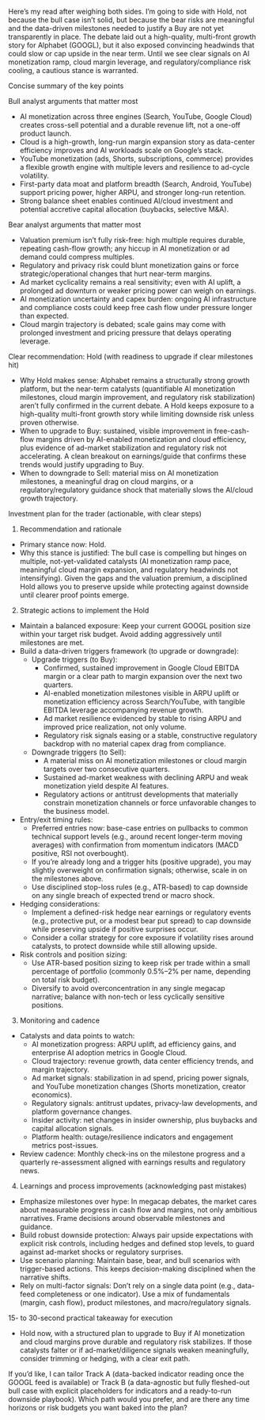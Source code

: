 Here’s my read after weighing both sides. I’m going to side with Hold, not because the bull case isn’t solid, but because the bear risks are meaningful and the data-driven milestones needed to justify a Buy are not yet transparently in place. The debate laid out a high-quality, multi-front growth story for Alphabet (GOOGL), but it also exposed convincing headwinds that could slow or cap upside in the near term. Until we see clear signals on AI monetization ramp, cloud margin leverage, and regulatory/compliance risk cooling, a cautious stance is warranted.

Concise summary of the key points

Bull analyst arguments that matter most
- AI monetization across three engines (Search, YouTube, Google Cloud) creates cross-sell potential and a durable revenue lift, not a one-off product launch.
- Cloud is a high-growth, long-run margin expansion story as data-center efficiency improves and AI workloads scale on Google’s stack.
- YouTube monetization (ads, Shorts, subscriptions, commerce) provides a flexible growth engine with multiple levers and resilience to ad-cycle volatility.
- First-party data moat and platform breadth (Search, Android, YouTube) support pricing power, higher ARPU, and stronger long-run retention.
- Strong balance sheet enables continued AI/cloud investment and potential accretive capital allocation (buybacks, selective M&A).

Bear analyst arguments that matter most
- Valuation premium isn’t fully risk-free: high multiple requires durable, repeating cash-flow growth; any hiccup in AI monetization or ad demand could compress multiples.
- Regulatory and privacy risk could blunt monetization gains or force strategic/operational changes that hurt near-term margins.
- Ad market cyclicality remains a real sensitivity; even with AI uplift, a prolonged ad downturn or weaker pricing power can weigh on earnings.
- AI monetization uncertainty and capex burden: ongoing AI infrastructure and compliance costs could keep free cash flow under pressure longer than expected.
- Cloud margin trajectory is debated; scale gains may come with prolonged investment and pricing pressure that delays operating leverage.

Clear recommendation: Hold (with readiness to upgrade if clear milestones hit)
- Why Hold makes sense: Alphabet remains a structurally strong growth platform, but the near-term catalysts (quantifiable AI monetization milestones, cloud margin improvement, and regulatory risk stabilization) aren’t fully confirmed in the current debate. A Hold keeps exposure to a high-quality multi-front growth story while limiting downside risk unless proven otherwise.
- When to upgrade to Buy: sustained, visible improvement in free-cash-flow margins driven by AI-enabled monetization and cloud efficiency, plus evidence of ad-market stabilization and regulatory risk not accelerating. A clean breakout on earnings/guide that confirms these trends would justify upgrading to Buy.
- When to downgrade to Sell: material miss on AI monetization milestones, a meaningful drag on cloud margins, or a regulatory/regulatory guidance shock that materially slows the AI/cloud growth trajectory.

Investment plan for the trader (actionable, with clear steps)

1) Recommendation and rationale
- Primary stance now: Hold.
- Why this stance is justified: The bull case is compelling but hinges on multiple, not-yet-validated catalysts (AI monetization ramp pace, meaningful cloud margin expansion, and regulatory headwinds not intensifying). Given the gaps and the valuation premium, a disciplined Hold allows you to preserve upside while protecting against downside until clearer proof points emerge.

2) Strategic actions to implement the Hold
- Maintain a balanced exposure: Keep your current GOOGL position size within your target risk budget. Avoid adding aggressively until milestones are met.
- Build a data-driven triggers framework (to upgrade or downgrade):
  - Upgrade triggers (to Buy): 
    - Confirmed, sustained improvement in Google Cloud EBITDA margin or a clear path to margin expansion over the next two quarters.
    - AI-enabled monetization milestones visible in ARPU uplift or monetization efficiency across Search/YouTube, with tangible EBITDA leverage accompanying revenue growth.
    - Ad market resilience evidenced by stable to rising ARPU and improved price realization, not only volume.
    - Regulatory risk signals easing or a stable, constructive regulatory backdrop with no material capex drag from compliance.
  - Downgrade triggers (to Sell): 
    - A material miss on AI monetization milestones or cloud margin targets over two consecutive quarters.
    - Sustained ad-market weakness with declining ARPU and weak monetization yield despite AI features.
    - Regulatory actions or antitrust developments that materially constrain monetization channels or force unfavorable changes to the business model.
- Entry/exit timing rules:
  - Preferred entries now: base-case entries on pullbacks to common technical support levels (e.g., around recent longer-term moving averages) with confirmation from momentum indicators (MACD positive, RSI not overbought).
  - If you’re already long and a trigger hits (positive upgrade), you may slightly overweight on confirmation signals; otherwise, scale in on the milestones above.
  - Use disciplined stop-loss rules (e.g., ATR-based) to cap downside on any single breach of expected trend or macro shock.
- Hedging considerations:
  - Implement a defined-risk hedge near earnings or regulatory events (e.g., protective put, or a modest bear put spread) to cap downside while preserving upside if positive surprises occur.
  - Consider a collar strategy for core exposure if volatility rises around catalysts, to protect downside while still allowing upside.
- Risk controls and position sizing:
  - Use ATR-based position sizing to keep risk per trade within a small percentage of portfolio (commonly 0.5%–2% per name, depending on total risk budget).
  - Diversify to avoid overconcentration in any single megacap narrative; balance with non-tech or less cyclically sensitive positions.

3) Monitoring and cadence
- Catalysts and data points to watch:
  - AI monetization progress: ARPU uplift, ad efficiency gains, and enterprise AI adoption metrics in Google Cloud.
  - Cloud trajectory: revenue growth, data center efficiency trends, and margin trajectory.
  - Ad market signals: stabilization in ad spend, pricing power signals, and YouTube monetization changes (Shorts monetization, creator economics).
  - Regulatory signals: antitrust updates, privacy-law developments, and platform governance changes.
  - Insider activity: net changes in insider ownership, plus buybacks and capital allocation signals.
  - Platform health: outage/resilience indicators and engagement metrics post-issues.
- Review cadence: Monthly check-ins on the milestone progress and a quarterly re-assessment aligned with earnings results and regulatory news.

4) Learnings and process improvements (acknowledging past mistakes)
- Emphasize milestones over hype: In megacap debates, the market cares about measurable progress in cash flow and margins, not only ambitious narratives. Frame decisions around observable milestones and guidance.
- Build robust downside protection: Always pair upside expectations with explicit risk controls, including hedges and defined stop levels, to guard against ad-market shocks or regulatory surprises.
- Use scenario planning: Maintain base, bear, and bull scenarios with trigger-based actions. This keeps decision-making disciplined when the narrative shifts.
- Rely on multi-factor signals: Don’t rely on a single data point (e.g., data-feed completeness or one indicator). Use a mix of fundamentals (margin, cash flow), product milestones, and macro/regulatory signals.

15- to 30-second practical takeaway for execution
- Hold now, with a structured plan to upgrade to Buy if AI monetization and cloud margins prove durable and regulatory risk stabilizes. If those catalysts falter or if ad-market/diligence signals weaken meaningfully, consider trimming or hedging, with a clear exit path.

If you’d like, I can tailor Track A (data-backed indicator reading once the GOOGL feed is available) or Track B (a data-agnostic but fully fleshed-out bull case with explicit placeholders for indicators and a ready-to-run downside playbook). Which path would you prefer, and are there any time horizons or risk budgets you want baked into the plan?